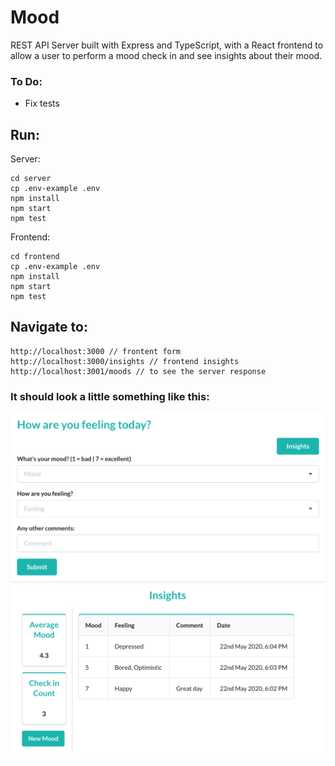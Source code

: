 # Mood

REST API Server built with Express and TypeScript, with a React frontend to allow a user to perform a mood check in and see insights about their mood.

### To Do:

- Fix tests

## Run:

Server:

```
cd server
cp .env-example .env
npm install
npm start
npm test
```

Frontend:

```
cd frontend
cp .env-example .env
npm install
npm start
npm test
```

## Navigate to:

```
http://localhost:3000 // frontent form
http://localhost:3000/insights // frontend insights
http://localhost:3001/moods // to see the server response
```

### It should look a little something like this:

![Screenshot Mood](images/screenshot_mood.png)
![Screenshot Insights](images/screenshot_insights.png)
